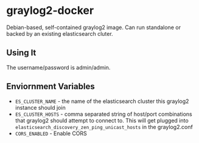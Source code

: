 graylog2-docker
===============

Debian-based, self-contained graylog2 image. Can run standalone or backed by an existing elasticsearch cluter. 



## Using It

The username/password is admin/admin.


## Enviornment Variables

* ``ES_CLUSTER_NAME`` - the name of the elasticsearch cluster this graylog2 instance should join
* ``ES_CLUSTER_HOSTS`` - comma separated string of host/port combinations that graylog2 should attempt to connect to. This will get plugged into ``elasticsearch_discovery_zen_ping_unicast_hosts`` in the graylog2.conf
* ``CORS_ENABLED`` - Enable CORS
